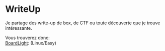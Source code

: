 # WriteUp
Je partage des write-up de box, de CTF ou toute découverte que je trouve intéressante.

Vous trouverez donc: <br>
  [BoardLight](https://github.com/zSarix/WriteUp/blob/main/Note_Hack/BoardLight.md): (Linux/Easy)
